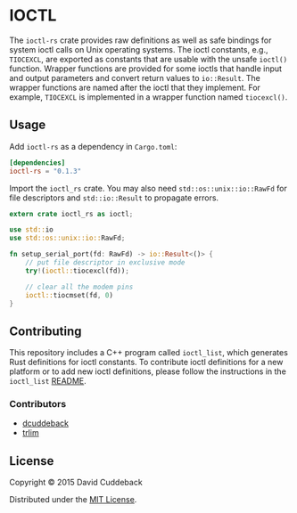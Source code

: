 # IOCTL

The `ioctl-rs` crate provides raw definitions as well as safe bindings for system ioctl calls on
Unix operating systems. The ioctl constants, e.g., `TIOCEXCL`, are exported as constants that are
usable with the unsafe `ioctl()` function. Wrapper functions are provided for some ioctls that
handle input and output parameters and convert return values to `io::Result`. The wrapper functions
are named after the ioctl that they implement. For example, `TIOCEXCL` is implemented in a wrapper
function named `tiocexcl()`.

## Usage
Add `ioctl-rs` as a dependency in `Cargo.toml`:

```toml
[dependencies]
ioctl-rs = "0.1.3"
```

Import the `ioctl_rs` crate. You may also need `std::os::unix::io::RawFd` for file descriptors and
`std::io::Result` to propagate errors.

```rust
extern crate ioctl_rs as ioctl;

use std::io
use std::os::unix::io::RawFd;

fn setup_serial_port(fd: RawFd) -> io::Result<()> {
    // put file descriptor in exclusive mode
    try!(ioctl::tiocexcl(fd));

    // clear all the modem pins
    ioctl::tiocmset(fd, 0)
}
```

## Contributing

This repository includes a C++ program called `ioctl_list`, which generates Rust definitions for
ioctl constants. To contribute ioctl definitions for a new platform or to add new ioctl
definitions, please follow the instructions in the `ioctl_list` [README](/ioctl_list/README.md).

### Contributors

* [dcuddeback](https://github.com/dcuddeback)
* [trlim](https://github.com/trlim)

## License
Copyright © 2015 David Cuddeback

Distributed under the [MIT License](LICENSE).
